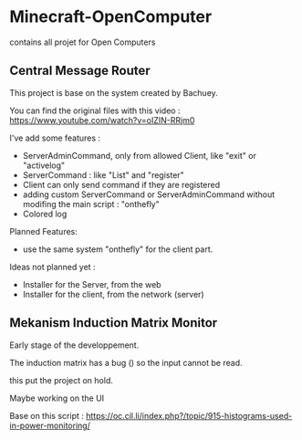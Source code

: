 # Minecraft-OpenComputer
contains all projet for Open Computers

## Central Message Router

This project is base on the system created by Bachuey.

You can find the original files with this video : https://www.youtube.com/watch?v=oIZIN-RRjm0

I've add some features :

* ServerAdminCommand, only from allowed Client, like "exit" or "activelog"
* ServerCommand : like "List" and "register"
* Client can only send command if they are registered
* adding custom ServerCommand or ServerAdminCommand without modifing the main script : "onthefly"
* Colored log

Planned Features:

* use the same system "onthefly" for the client part.

Ideas not planned yet :

* Installer for the Server, from the web
* Installer for the client, from the network (server)

## Mekanism Induction Matrix Monitor

Early stage of the developpement.

The induction matrix has a bug () so the input cannot be read.

this put the project on hold.

Maybe working on the UI

Base on this script : https://oc.cil.li/index.php?/topic/915-histograms-used-in-power-monitoring/
